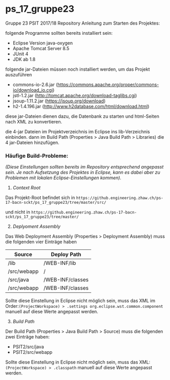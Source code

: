 # ps_17_gruppe23
Gruppe 23 PSIT 2017/18 Repository
Anleitung zum Starten des Projektes:

folgende Programme sollten bereits installiert sein:
- Eclipse Version java-oxygen
- Apache Tomcat Server 8.5
- JUnit 4
- JDK ab 1.8

folgende jar-Dateien müssen noch installiert werden, um das Projekt auszuführen
- commons-io-2.6.jar (https://commons.apache.org/proper/commons-io/download_io.cgi)
- jstl-1.2.jar (http://tomcat.apache.org/download-taglibs.cgi)
- jsoup-1.11.2.jar (https://jsoup.org/download)
- h2-1.4.196.jar (http://www.h2database.com/html/download.html)

diese jar-Dateien dienen dazu, die Datenbank zu starten und html-Seiten nach XML zu konvertieren.

die 4-jar Dateien im Projektverzeichnis im Eclipse ins lib-Verzeichnis einbinden.
dann im Build Path (Properties > Java Build Path > Libraries) die 4 jar-Dateien hinzufügen. 

### Häufige Build-Probleme:
_(Diese Einstellungen sollten bereits im Repository entsprechend angepasst sein. Je nach Aufsetzung des Projektes in Eclipse, kann es dabei aber zu Problemen mit lokalen Eclipse-Einstellungen kommen)._

1. _Context Root_

Das Projekt-Root befindet sich in ```https://github.engineering.zhaw.ch/ps-17-bacn-sckt/ps_17_gruppe23/tree/master/src/``` 

und nicht in ```https://github.engineering.zhaw.ch/ps-17-bacn-sckt/ps_17_gruppe23/tree/master/```


2. _Deplyoment Assembly_

Das Web Deployment Assembly (Properties > Deployment Assembly) muss die folgenden vier Einträge haben

Source| Deploy Path
------|-------------
/lib  | /WEB-INF/lib
/src/webapp |  /
/src/java | /WEB-INF/classes
/src/webapp  | /WEB-INF/classes  

Sollte diese Einstellung in Eclipse nicht möglich sein, muss das XML im Order:```(ProjectWorkspace) > .settings org.eclipse.wst.common.component``` manuell auf diese Werte angepasst werden.

3. _Build Path_

Der Build Path (Properties > Java Build Path > Source) muss die folgenden zwei Einträge haben:

* PSIT2/src/java
* PSIT2/src/webapp

Sollte diese Einstellung in Eclipse nicht möglich sein, muss das XML:```(ProjectWorkspace) > .classpath``` manuell auf diese Werte angepasst werden.
